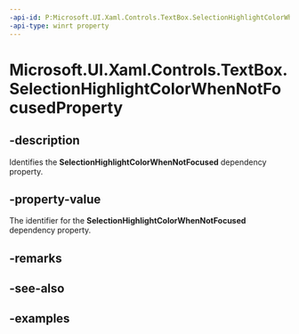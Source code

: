 ```yaml
---
-api-id: P:Microsoft.UI.Xaml.Controls.TextBox.SelectionHighlightColorWhenNotFocusedProperty
-api-type: winrt property
---
```


<!-- Property syntax.
public DependencyProperty SelectionHighlightColorWhenNotFocusedProperty { get; }
-->

# Microsoft.UI.Xaml.Controls.TextBox.SelectionHighlightColorWhenNotFocusedProperty

## -description
Identifies the **SelectionHighlightColorWhenNotFocused** dependency property.

## -property-value
The identifier for the **SelectionHighlightColorWhenNotFocused** dependency property.

## -remarks

## -see-also

## -examples

